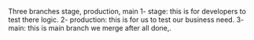 Three branches stage, production, main
1- stage: this is for developers to test there logic. 
2- production: this is for us to test our business need. 
3- main: this is main branch we merge after all done,. 
